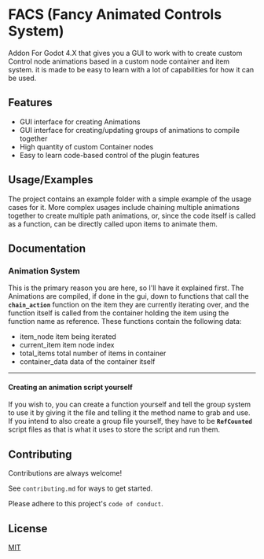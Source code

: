 
# FACS (Fancy Animated Controls System)

Addon For Godot 4.X that gives you a GUI to work with to create custom Control node animations based in a custom node container and item system. it is made to be easy to learn with a lot of capabilities for how it can be used.


## Features

- GUI interface for creating Animations
- GUI interface for creating/updating groups of animations to compile together
- High quantity of custom Container nodes
- Easy to learn code-based control of the plugin features


## Usage/Examples

The project contains an example folder with a simple example of the usage cases for it.
More complex usages include chaining multiple animations together to create multiple path animations, or, since the code itself is called as a function, can be directly called upon items to animate them.
## Documentation

### Animation System
This is the primary reason you are here, so I'll have it explained first.
The Animations are compiled, if done in the gui, down to functions that call the **`chain_action`** function on the item they are currently iterating over, and the function itself is called from the container holding the item using the function name as reference.
These functions contain the following data:
- item_node item being iterated
- current_item item node index
- total_items total number of items in container
- container_data data of the container itself
---
#### Creating an animation script yourself
If you wish to, you can create a function yourself and tell the group system to use it by giving it the file and telling it the method name to grab and use.
If you intend to also create a group file yourself, they have to be **`RefCounted`** script files as that is what it uses to store the script and run them.



## Contributing

Contributions are always welcome!

See `contributing.md` for ways to get started.

Please adhere to this project's `code of conduct`.


## License

[MIT](https://choosealicense.com/licenses/mit/)
